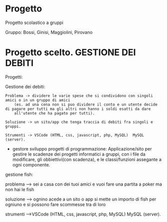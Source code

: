 # Progetto
Progetto scolastico a gruppi

Gruppo: Bossi, Ginisi, Maggiolini, Pirovano


# Progetto scelto. GESTIONE DEI DEBITI








Progetti:
 
 Gestione dei debiti:

	Problema -> dividere le varie spese che si condividono con singoli amici o in un gruppo di amici  
		(es. ad una cena non si puo dividere il conto e un utente decide di pagare per tutti ma gli altri non hanno i soldi esatti da dare 
		all'utente che ha pagato per tutti).
		
	Soluzione -> un sito/app che tenga traccia di debiti fra singoli e gruppi.

	Strumenti -> VSCode (HTML, css, javascript, php, MySQL)  MySQL (server).
 
 - gestore sviluppo progetti di programmazione: Applicazione/sito  per gestire le scadenze dei progetti informatici a gruppi, con i file da modificare, gli obbiettivi(con scadenza), e le classi/funzioni assegante a ogni componente.



  gestione fish:
  
  problema --> sei a casa con dei tuoi amici e vuoi fare una partita a poker ma non hai le fish
  
  soluzione --> ognino acede a un sito o app si mette un importo di fish per ogniuno e si possono fare scommesse tra di loro
  
  strumenti -->VSCode (HTML, css, javascript, php, MySQL)  MySQL (server).
